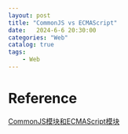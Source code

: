```yaml
---                
layout: post                
title: "CommonJS vs ECMAScript"                
date:   2024-6-6 20:30:00                 
categories: "Web"                
catalog: true                
tags:                 
    - Web                
---      
```



# Reference
[CommonJS模块和ECMAScript模块](https://www.cnblogs.com/withheart/p/17861005.html)  